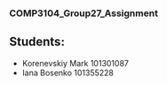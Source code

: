 ### COMP3104_Group27_Assignment

## Students:
- Korenevskiy Mark 101301087 
- Iana Bosenko 101355228